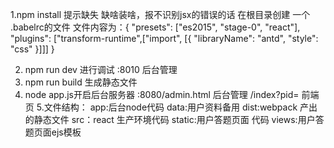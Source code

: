 1.npm install 提示缺失 缺啥装啥，报不识别jsx的错误的话  在根目录创建 一个 .babelrc的文件 
	 文件内容为：{
	  "presets": ["es2015", "stage-0", "react"],
	  "plugins": ["transform-runtime",["import", [{ "libraryName": "antd", "style": "css" }]]]
	}

2. npm run dev 进行调试
	:8010 后台管理
3. npm run build 生成静态文件
4. node app.js开启后台服务器
	:8080/admin.html 后台管理
	     /index?pid=  前端页
5.文件结构：
	app:后台node代码
	data:用户资料备用
	dist:webpack 产出的静态文件
	src：react 生产环境代码
	static:用户答题页面 代码
	views:用户答题页面ejs模板

